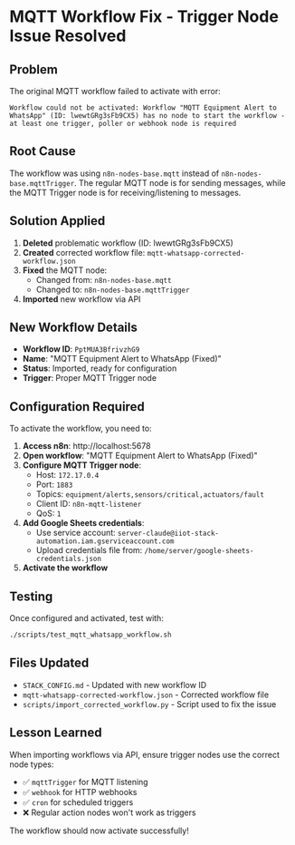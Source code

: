 # MQTT Workflow Fix - Trigger Node Issue Resolved

## Problem
The original MQTT workflow failed to activate with error:
```
Workflow could not be activated: Workflow "MQTT Equipment Alert to WhatsApp" (ID: lwewtGRg3sFb9CX5) has no node to start the workflow - at least one trigger, poller or webhook node is required
```

## Root Cause
The workflow was using `n8n-nodes-base.mqtt` instead of `n8n-nodes-base.mqttTrigger`. The regular MQTT node is for sending messages, while the MQTT Trigger node is for receiving/listening to messages.

## Solution Applied
1. **Deleted** problematic workflow (ID: lwewtGRg3sFb9CX5)
2. **Created** corrected workflow file: `mqtt-whatsapp-corrected-workflow.json`
3. **Fixed** the MQTT node:
   - Changed from: `n8n-nodes-base.mqtt`
   - Changed to: `n8n-nodes-base.mqttTrigger`
4. **Imported** new workflow via API

## New Workflow Details
- **Workflow ID**: `PptMUA3BfrivzhG9`
- **Name**: "MQTT Equipment Alert to WhatsApp (Fixed)"
- **Status**: Imported, ready for configuration
- **Trigger**: Proper MQTT Trigger node

## Configuration Required
To activate the workflow, you need to:

1. **Access n8n**: http://localhost:5678
2. **Open workflow**: "MQTT Equipment Alert to WhatsApp (Fixed)"
3. **Configure MQTT Trigger node**:
   - Host: `172.17.0.4`
   - Port: `1883`
   - Topics: `equipment/alerts,sensors/critical,actuators/fault`
   - Client ID: `n8n-mqtt-listener`
   - QoS: `1`
4. **Add Google Sheets credentials**:
   - Use service account: `server-claude@iiot-stack-automation.iam.gserviceaccount.com`
   - Upload credentials file from: `/home/server/google-sheets-credentials.json`
5. **Activate the workflow**

## Testing
Once configured and activated, test with:
```bash
./scripts/test_mqtt_whatsapp_workflow.sh
```

## Files Updated
- `STACK_CONFIG.md` - Updated with new workflow ID
- `mqtt-whatsapp-corrected-workflow.json` - Corrected workflow file
- `scripts/import_corrected_workflow.py` - Script used to fix the issue

## Lesson Learned
When importing workflows via API, ensure trigger nodes use the correct node types:
- ✅ `mqttTrigger` for MQTT listening
- ✅ `webhook` for HTTP webhooks  
- ✅ `cron` for scheduled triggers
- ❌ Regular action nodes won't work as triggers

The workflow should now activate successfully!